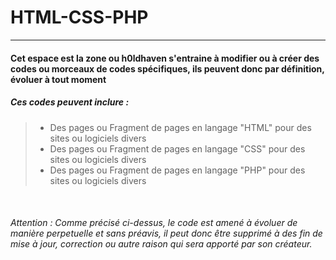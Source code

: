 # HTML-CSS-PHP

<hr/>

#### Cet espace est la zone ou h0ldhaven s'entraine à modifier ou à créer des codes ou morceaux de codes spécifiques, ils peuvent donc par définition, évoluer à tout moment

##### Ces codes peuvent inclure :

> - Des pages ou Fragment de pages en langage "HTML" pour des sites ou logiciels divers
> - Des pages ou Fragment de pages en langage "CSS" pour des sites ou logiciels divers
> - Des pages ou Fragment de pages en langage "PHP" pour des sites ou logiciels divers

<br/>

###### Attention : Comme précisé ci-dessus, le code est amené à évoluer de manière perpetuelle et sans préavis, il peut donc être supprimé à des fin de mise à jour, correction ou autre raison qui sera apporté par son créateur.
